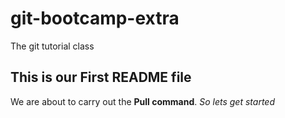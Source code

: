 # git-bootcamp-extra
The git tutorial class
## This is our First README file 
We are about to carry out the **Pull command**.
*So lets get started*
